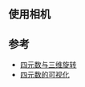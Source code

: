 ## 使用相机

## 参考

-   [四元数与三维旋转](https://krasjet.github.io/quaternion/)
-   [四元数的可视化](https://www.bilibili.com/video/av33385105/)